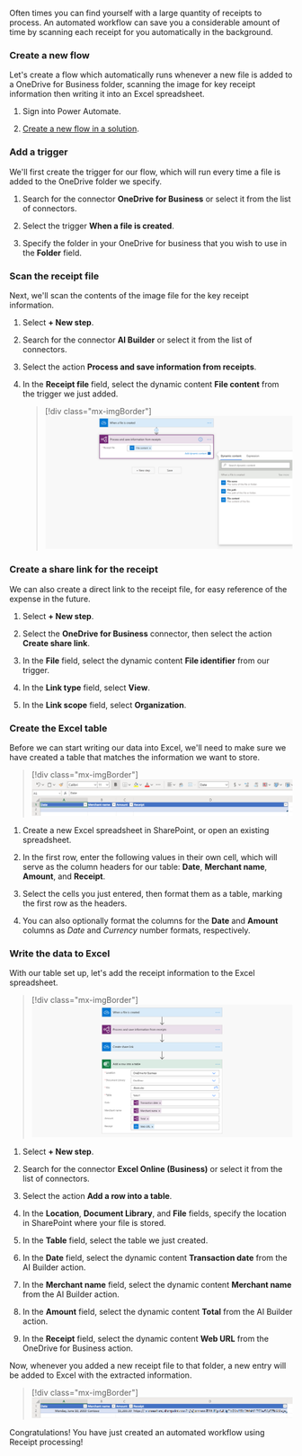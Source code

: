Often times you can find yourself with a large quantity of receipts to process. An automated workflow can save you a considerable amount of time by scanning each receipt for you automatically in the background.

### Create a new flow

Let's create a flow which automatically runs whenever a new file is added to a OneDrive for Business folder, scanning the image for key receipt information then writing it into an Excel spreadsheet.

1. Sign into Power Automate.

1. [Create a new flow in a solution](https://docs.microsoft.com/flow/create-flow-solution/?azure-portal=true).

### Add a trigger

We'll first create the trigger for our flow, which will run every time a file is added to the OneDrive folder we specify.

1. Search for the connector **OneDrive for Business** or select it from the list of connectors.

1. Select the trigger **When a file is created**.

1. Specify the folder in your OneDrive for business that you wish to use in the **Folder** field.

### Scan the receipt file

Next, we'll scan the contents of the image file for the key receipt information.

1. Select **+ New step**.

1. Search for the connector **AI Builder** or select it from the list of connectors.

1. Select the action **Process and save information from receipts**.

1. In the **Receipt file** field, select the dynamic content **File content** from the trigger we just added.

    > [!div class="mx-imgBorder"]
    > [![Dynamic file content](../media/4-1.png)](../media/4-1.png#lightbox)

### Create a share link for the receipt

We can also create a direct link to the receipt file, for easy reference of the expense in the future.

1. Select **+ New step**.

1. Select the **OneDrive for Business** connector, then select the action **Create share link**.

1. In the **File** field, select the dynamic content **File identifier** from our trigger.

1. In the **Link type** field, select **View**.

1. In the **Link scope** field, select **Organization**.

### Create the Excel table

Before we can start writing our data into Excel, we'll need to make sure we have created a table that matches the information we want to store.

> [!div class="mx-imgBorder"]
> [![Excel table headers Date, Merchant name, Amount, and Receipt](../media/4-2.png)](../media/4-2.png#lightbox)

1. Create a new Excel spreadsheet in SharePoint, or open an existing spreadsheet.

1. In the first row, enter the following values in their own cell, which will serve as the column headers for our table: **Date**, **Merchant name**, **Amount**, and **Receipt**.

1. Select the cells you just entered, then format them as a table, marking the first row as the headers.

1. You can also optionally format the columns for the **Date** and **Amount** columns as *Date* and *Currency* number formats, respectively.

### Write the data to Excel

With our table set up, let's add the receipt information to the Excel spreadsheet.

> [!div class="mx-imgBorder"]
> [![Process from file creation through process and save information from receipts, create share link, and add row into table](../media/4-3.png)](../media/4-3.png#lightbox)

1. Select **+ New step**.

1. Search for the connector **Excel Online (Business)** or select it from the list of connectors.

1. Select the action **Add a row into a table**.

1. In the **Location**, **Document Library**, and **File** fields, specify the location in SharePoint where your file is stored.

1. In the **Table** field, select the table we just created.

1. In the **Date** field, select the dynamic content **Transaction date** from the AI Builder action.

1. In the **Merchant name** field, select the dynamic content **Merchant name** from the AI Builder action.

1. In the **Amount** field, select the dynamic content **Total** from the AI Builder action.

1. In the **Receipt** field, select the dynamic content **Web URL** from the OneDrive for Business action.

Now, whenever you added a new receipt file to that folder, a new entry will be added to Excel with the extracted information.

> [!div class="mx-imgBorder"]
> [![New line of data in Excel spreadsheet](../media/4-4.png)](../media/4-4.png#lightbox)

Congratulations! You have just created an automated workflow using Receipt processing!
